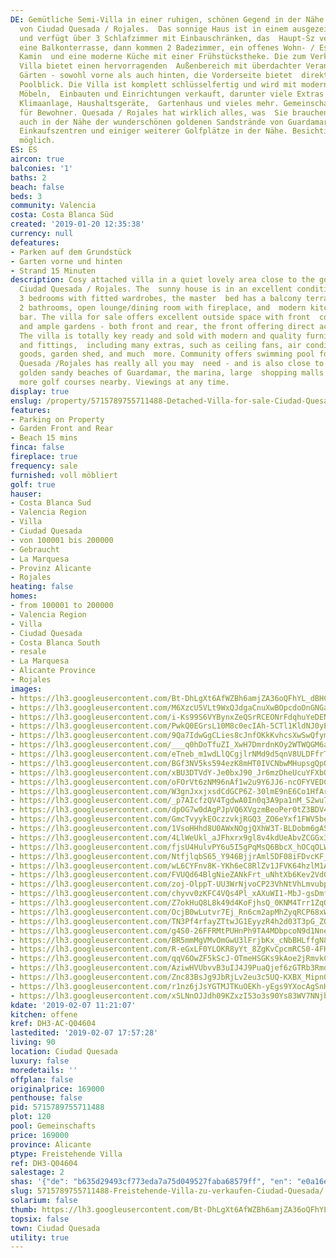 ```yaml
---
DE: Gemütliche Semi-Villa in einer ruhigen, schönen Gegend in der Nähe des Golfplatzes
  von Ciudad Quesada / Rojales.  Das sonnige Haus ist in einem ausgezeichneten Zustand
  und verfügt über 3 Schlafzimmer mit Einbauschränken, das  Haupt-Sz verfügt über
  eine Balkonterrasse, dann kommen 2 Badezimmer, ein offenes Wohn- / Esszimmer mit
  Kamin  und eine moderne Küche mit einer Frühstückstheke. Die zum Verkauf stehende
  Villa bietet einen hervorragenden  Außenbereich mit überdachter Veranda und weitläufigen
  Gärten - sowohl vorne als auch hinten, die Vorderseite bietet  direkten Zugang und
  Poolblick. Die Villa ist komplett schlüsselfertig und wird mit modernen und hochwertigen
  Möbeln,  Einbauten und Einrichtungen verkauft, darunter viele Extras wie Deckenventilatoren,
  Klimaanlage, Haushaltsgeräte,  Gartenhaus und vieles mehr. Gemeinschaft bietet Schwimmbad
  für Bewohner. Quesada / Rojales hat wirklich alles, was  Sie brauchen - und liegt
  auch in der Nähe der wunderschönen goldenen Sandstrände von Guardamar, des Jachthafens,  großer
  Einkaufszentren und einiger weiterer Golfplätze in der Nähe. Besichtigungen jederzeit
  möglich.
ES: ES
aircon: true
balconies: '1'
baths: 2
beach: false
beds: 3
community: Valencia
costa: Costa Blanca Süd
created: '2019-01-20 12:35:38'
currency: null
defeatures:
- Parken auf dem Grundstück
- Garten vorne und hinten
- Strand 15 Minuten
description: Cosy attached villa in a quiet lovely area close to the golf course of
  Ciudad Quesada / Rojales. The  sunny house is in an excellent condition, comes with
  3 bedrooms with fitted wardrobes, the master  bed has a balcony terrace, also then
  2 bathrooms, open lounge/dining room with fireplace, and  modern kitchen with breakfast
  bar. The villa for sale offers excellent outside space with front  covered porch
  and ample gardens - both front and rear, the front offering direct access and pool  views.
  The villa is totally key ready and sold with modern and quality furniture, fixtures
  and fittings,  including many extras, such as ceiling fans, air conditioning, white
  goods, garden shed, and much  more. Community offers swimming pool for residents.
  Quesada /Rojales has really all you may  need - and is also close to the wonderful
  golden sandy beaches of Guardamar, the marina, large  shopping malls - and some
  more golf courses nearby. Viewings at any time.
display: true
enslug: /property/5715789755711488-Detached-Villa-for-sale-Ciudad-Quesada/
features:
- Parking on Property
- Garden Front and Rear
- Beach 15 mins
finca: false
fireplace: true
frequency: sale
furnished: voll möbliert
golf: true
hauser:
- Costa Blanca Sud
- Valencia Region
- Villa
- Ciudad Quesada
- von 100001 bis 200000
- Gebraucht
- La Marquesa
- Provinz Alicante
- Rojales
heating: false
homes:
- from 100001 to 200000
- Valencia Region
- Villa
- Ciudad Quesada
- Costa Blanca South
- resale
- La Marquesa
- Alicante Province
- Rojales
images:
- https://lh3.googleusercontent.com/Bt-DhLgXt6AfWZBh6amjZA36oQFhYL_dBHCOgr46-IWei67-CMdUA6jlwuXgvLpj76Mxt4KxzQbgIGnSEUabVA=w640-rj-e30-l100
- https://lh3.googleusercontent.com/M6XzcU5VLt9WxQJdgaCnuXwBOpcdoOnGNGa-SvtDdnESy8tJUOlgbESK_WGsympkbvz3LfusafhiJkPDJZs=w640-rj-e30-l100
- https://lh3.googleusercontent.com/i-Ks99S6VYBynxZeQSrRCEONrFdqhuYeDENgyEjIQXL4TlMprb8MohOChPhRmFu_10eX04TEH_UNIR0vLq5LUQ=w640-rj-e30-l100
- https://lh3.googleusercontent.com/PwkQ0EGrsL10M8c0ecIAh-5CTl1KldNJ0yEb7gUFqGmqNWEBeSWy_J4L-toEUf2KFTWdA2MuKPYmGfx5onk=w640-rj-e30-l100
- https://lh3.googleusercontent.com/9Qa7IdwGgCLies8cJnfOKkKvhcsXwSwQfymS-DHKI20RcAl6cwSRdYfZ3DWX-KVgg7h7ApAZ2Pab1_Fb09kdFg=w640-rj-e30-l100
- https://lh3.googleusercontent.com/___q0hDoTfuZI_XwH7DmrdnKOy2WTWQGM6a4dTJdbCMfDsfDnryRgzjyYMWUeFPcHc9JsIijs_IllxAuAEig=w640-rj-e30-l100
- https://lh3.googleusercontent.com/eTneb_m1wdLlQCgjlrNMd9d5qnV8ULDFfrT0odatiWXJDkYYwWVE-nsP4SU-lFsg66AFv5CqzsxTBQpi1KkH=w640-rj-e30-l100
- https://lh3.googleusercontent.com/BGf3NV5ks594ezK8mHT0IVCNbwMHupsgQpOUT1sM_VdlUQ1_y6ydPvliDQIukkwkCFf9JaQlQiyga3EhMelUkg=w640-rj-e30-l100
- https://lh3.googleusercontent.com/xBU3DTVdY-Je0bxJ90_Jr6mzDheUcuYFXbO_w-EFoX7JsOvfD0KsaiHohj-txxcnYfYdEEIyvgNfaJHtKrWU=w640-rj-e30-l100
- https://lh3.googleusercontent.com/oFOrVt6zNM96nAf1w2u9Y6JJ6-ncOFYVEDCKTlm6mQq6Oa5eFuH5Mf6v02hYUhOH1UREVtg9gk2dH8pbwk0h4w=w640-rj-e30-l100
- https://lh3.googleusercontent.com/W3gnJxxjxsdCdGCP6Z-30lmE9nE6Co1HfArsY67GFGArYpxCWpid2VbPS4tK75i3pnwWL56EpNJwUREaThY=w640-rj-e30-l100
- https://lh3.googleusercontent.com/_p7AIcfzQV4TgdwA0In0q3A9pa1nM_S2wu7f8FeM30HxRDg8cTlGPIY70Dfl0Z4CRkroKnpfoFCWbpmYpktC=w640-rj-e30-l100
- https://lh3.googleusercontent.com/dpOG7w0dAgPJpVQ6XVgzmBeoPer0tZ3BDV4IcNRWsR9cE7hFVUqpEm28NN6C1D0HprKGY_f4YuYCbVXs0-9H=w640-rj-e30-l100
- https://lh3.googleusercontent.com/GmcTvyykEOczzvkjRGQ3_ZO6eYxf1FWV5be2klF6EIBUrvtUpwN6fP-3l0VaWk_2KPxJBF03NrBUrcN1QnTW=w640-rj-e30-l100
- https://lh3.googleusercontent.com/1VsoHHhd8U0AWxNOgjQXhW3T-BLDobm6gASol_3PdhL99jBo22QfWlk2OxCXrthEwHSyt-ohQ9YTzYT33SE=w640-rj-e30-l100
- https://lh3.googleusercontent.com/4LlWeUkl_aJFhxrx9gl8v4kdUeAbvZCGGx38Uh7KV8K7il5X9Mqx0yY0EYbsF97_BhSFBF-8GKoMCCKOUc4=w640-rj-e30-l100
- https://lh3.googleusercontent.com/fjsU4HulvPY6u5I5gPqMsQ6BbcX_hOCqOLW54ZS-7FzK-xWcnaXY3qB6bsFSGCx2ZMA5ggOud8DYy4g0FNA=w640-rj-e30-l100
- https://lh3.googleusercontent.com/NtfjlqbS65_Y946BjjrAml5DF08iFDvcKF_Ba4eGp0b67IfTDKRVgiRI1qvXOw7WT2JQ1C4ELVhxfDXqo_tg=w640-rj-e30-l100
- https://lh3.googleusercontent.com/wL6CYFnv8K-YKh6eC8RlZv1JFVK64hzlM1A5FhGy_ETjl5nzVbpaLB3g5fts5V1CSKemBiLxPkpFsMsfOWI=w640-rj-e30-l100
- https://lh3.googleusercontent.com/FVUQd64BlgNieZANkFrt_uNhtXb6Kev2Vd0oJaWRTqCmtXTTXGEMU1ylnl4niENLHiwK8Sswra__g9ZVf1w=w640-rj-e30-l100
- https://lh3.googleusercontent.com/zoj-OlppT-UU3WrNjvoCP23VhNtVhLmvubp_s-r6fh8_IkKabqTzUARwbwN99P_vyFPpuXBV3EwUDE-bx9V0=w640-rj-e30-l100
- https://lh3.googleusercontent.com/chyvv0zKFC4VQs4Pl_xAXuWI1-MbJ-gsDmf01b1ucCULqixHN48pRfUh2kAUTpsGTbXwDSl0Y7hlRLcrufaR=w640-rj-e30-l100
- https://lh3.googleusercontent.com/Z7okHuQ8L8k49d4KoFjhsQ_0KNM4Trr1ZqOUAWAYw32-3zVS3jwIMSeRxI-8yAp7dTFJIeTuoDufqOjqq_zGIg=w640-rj-e30-l100
- https://lh3.googleusercontent.com/OcjB0wLutvr7Ej_Rn6cm2apMhZyqRCP68xWPOTgQUPWxWnm32JgRxnZUq1E_-bsrJHFNmvHYnOQWlEpvDuY4AA=w640-rj-e30-l100
- https://lh3.googleusercontent.com/TN3Pf4rfayZTtwJG1EyyzR4h2d03T3pG_ZQyITe22UMnX2tigMfQHHYDklRTLdJGQgdZ4FXGyLM8ZnkQxXOY=w640-rj-e30-l100
- https://lh3.googleusercontent.com/g4S0-26FFRMtPUHnPh9TA4MDbpcoN9d1NneiYqdVoJ_-FhZp5QOUxK7mDeVNek0GA97syf9Cz6toKvd9NYIL=w640-rj-e30-l100
- https://lh3.googleusercontent.com/BR5mmMgVMvOmGwU3lFrjbKx_cNbBHLffgN8ZHNDkIjNZ3G6UZithdQycDP8b9Z24x9XTfvSI9QKmwpk-TGtQ=w640-rj-e30-l100
- https://lh3.googleusercontent.com/R-eGxLF0YLOKR8yYt_8ZgKvCpcmRCS0-4FHsSgHj5BG9Ri_cs447D7tqO8Qo9uL6lzxco7MdJqPLtrW7WFOf=w640-rj-e30-l100
- https://lh3.googleusercontent.com/qqV6OwZF5kScJ-OTmeHSGKs9kAoe2jRmvkCbSt-Au7QPqs3BBAfSWNT990JMcJM88oW1Ak-e3H0iUgLWgjkY=w640-rj-e30-l100
- https://lh3.googleusercontent.com/AziwHVUbvvB3uIJ4J9PuaQjef6zGTRb3Rmd3aaRNblfLh22TMPOPxdB8QHPv-QV3i28ammY3KxMhs2z3nXeR=w640-rj-e30-l100
- https://lh3.googleusercontent.com/Znc83BsJg9JbRjLv2eu3c5UQ-KXBX_MipnO8P4YV1PLfO-OD0AQyttCrA-G1QnsoFNHldxG6vsQbU4ZjHPj4=w640-rj-e30-l100
- https://lh3.googleusercontent.com/r1nz6jJsYGTMJTKuOEKh-yEgs9YXocAgSnH9RKusD9Kin_wn424MlM1NDtglBxXlUOIShELeQTDTtGBl-ab8xQ=w640-rj-e30-l100
- https://lh3.googleusercontent.com/xSLNnOJJdh09KZxzI53o3s90Ys83WV7NNjbSWd7iePguNZsCUliNOeO0HyrrXJ2PYJJfEZESlbfCcAixgMCchg=w640-rj-e30-l100
kdate: '2019-02-07 11:21:07'
kitchen: offene
kref: DH3-AC-Q04604
lastedited: '2019-02-07 17:57:28'
living: 90
location: Ciudad Quesada
luxury: false
moredetails: ''
offplan: false
originalprice: 169000
penthouse: false
pid: 5715789755711488
plot: 120
pool: Gemeinschafts
price: 169000
province: Alicante
ptype: Freistehende Villa
ref: DH3-Q04604
salestage: 2
shas: '{"de": "b635d29493cf773eda7a75d049527faba68579ff", "en": "e0a16e1ab57ebfb61ebb030cd2e5a9ddbb67b957"}'
slug: 5715789755711488-Freistehende-Villa-zu-verkaufen-Ciudad-Quesada/
solarium: false
thumb: https://lh3.googleusercontent.com/Bt-DhLgXt6AfWZBh6amjZA36oQFhYL_dBHCOgr46-IWei67-CMdUA6jlwuXgvLpj76Mxt4KxzQbgIGnSEUabVA=w400-h240-n-rj-e30-l100
topsix: false
town: Ciudad Quesada
utility: true
---
```

